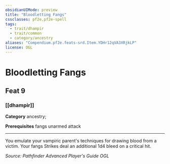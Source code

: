 ```yaml
---
obsidianUIMode: preview
title: "Bloodletting Fangs"
cssclasses: pf2e,pf2e-spell
tags:
  - trait/dhampir
  - trait/common
  - category/ancestry
aliases: "Compendium.pf2e.feats-srd.Item.YDHr12qVA3XRjkLP"
license: OGL
---
```

# Bloodletting Fangs
## Feat 9
### [[dhampir]]

**Category** ancestry; 



**Prerequisites** fangs unarmed attack
* * *
You emulate your vampiric parent's techniques for drawing blood from a victim. Your fangs Strikes deal an additional 1d4 bleed on a critical hit.

*Source: Pathfinder Advanced Player's Guide*
*OGL*